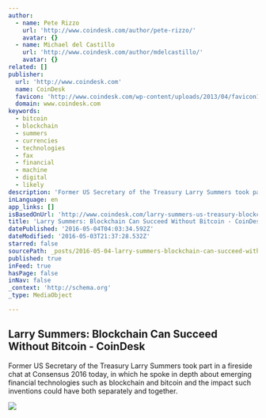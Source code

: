 ```yaml
---
author:
  - name: Pete Rizzo
    url: 'http://www.coindesk.com/author/pete-rizzo/'
    avatar: {}
  - name: Michael del Castillo
    url: 'http://www.coindesk.com/author/mdelcastillo/'
    avatar: {}
related: []
publisher:
  url: 'http://www.coindesk.com'
  name: CoinDesk
  favicon: 'http://www.coindesk.com/wp-content/uploads/2013/04/favicon1.ico?0e4a89'
  domain: www.coindesk.com
keywords:
  - bitcoin
  - blockchain
  - summers
  - currencies
  - technologies
  - fax
  - financial
  - machine
  - digital
  - likely
description: 'Former US Secretary of the Treasury Larry Summers took part in a fireside chat at Consensus 2016 today, in which he spoke in depth about emerging financial technologies such as blockchain and bitcoin and the impact such inventions could have both separately and together.'
inLanguage: en
app_links: []
isBasedOnUrl: 'http://www.coindesk.com/larry-summers-us-treasury-blockchain-can-succeed-without-bitcoin/'
title: 'Larry Summers: Blockchain Can Succeed Without Bitcoin - CoinDesk'
datePublished: '2016-05-04T04:03:34.592Z'
dateModified: '2016-05-03T21:37:28.532Z'
starred: false
sourcePath: _posts/2016-05-04-larry-summers-blockchain-can-succeed-without-bitcoin-coin.md
published: true
inFeed: true
hasPage: false
inNav: false
_context: 'http://schema.org'
_type: MediaObject

---
```

<article style=""><h1>Larry Summers: Blockchain Can Succeed Without Bitcoin - CoinDesk</h1><p>Former US Secretary of the Treasury Larry Summers took part in a fireside chat at Consensus 2016 today, in which he spoke in depth about emerging financial technologies such as blockchain and bitcoin and the impact such inventions could have both separately and together.</p><img src="http://media.coindesk.com/2016/05/Screen-Shot-2016-05-03-at-4.47.05-PM-e1462309569443.png" /></article>